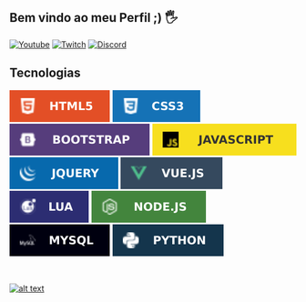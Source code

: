 ## Bem vindo ao meu Perfil ;) 🖐️

[![Youtube](https://img.shields.io/badge/YouTube-FF0000?style=for-the-badge&logo=youtube&logoColor=white)](https://youtube.com/@Maykzeraa)
[![Twitch](https://img.shields.io/badge/Twitch-9146FF?style=for-the-badge&logo=twitch&logoColor=white)](https://twitch.tv/pliniolondsbot)
[![Discord](https://img.shields.io/badge/Discord-7289DA?style=for-the-badge&logo=discord&logoColor=white)](https://discord.gg/D7mtke9EVy)

## Tecnologias

<div style="display: inline_block;">
  
  [![html5](./html5.svg)](#)
  [![html3](./css3.svg)](#)
  [![bootstrap](./bootstrap.svg)](#)
  [![javascript](./javascript.svg)](#)
  [![jquery](./jquery.svg)](#)
  [![vuejs](./vuejs.svg)](#)
  [![lua](./lua.svg)](#)
  [![nodejs](./nodejs.svg)](#)
  [![mysql](./mysql.svg)](#)
  [![python](./python.svg)](#)

</div><br/>



[![alt text](https://cdn.discordapp.com/attachments/725364723842940950/728605122065596516/logo.gif?ex=67734aa5&is=6771f925&hm=a4866faf2f585c4f5b8f01ca319178aa65560d9f2774ffb9f1affd8648e6ca97&)](#)
